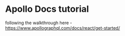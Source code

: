 # Apollo Docs tutorial

following the walkthrough here - https://www.apollographql.com/docs/react/get-started/
